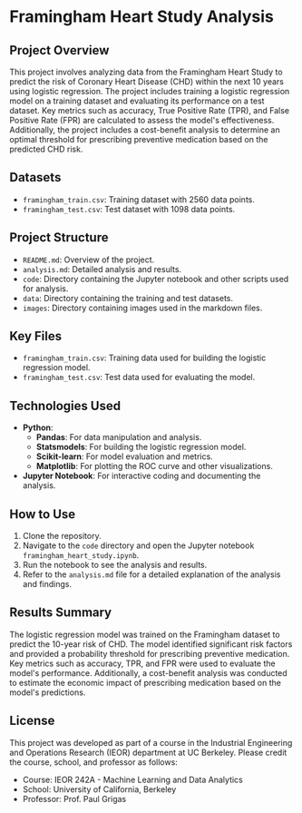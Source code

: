 # Framingham Heart Study Analysis

## Project Overview

This project involves analyzing data from the Framingham Heart Study to predict the risk of Coronary Heart Disease (CHD) within the next 10 years using logistic regression. The project includes training a logistic regression model on a training dataset and evaluating its performance on a test dataset. Key metrics such as accuracy, True Positive Rate (TPR), and False Positive Rate (FPR) are calculated to assess the model's effectiveness. Additionally, the project includes a cost-benefit analysis to determine an optimal threshold for prescribing preventive medication based on the predicted CHD risk.

## Datasets

- `framingham_train.csv`: Training dataset with 2560 data points.
- `framingham_test.csv`: Test dataset with 1098 data points.

## Project Structure

- `README.md`: Overview of the project.
- `analysis.md`: Detailed analysis and results.
- `code`: Directory containing the Jupyter notebook and other scripts used for analysis.
- `data`: Directory containing the training and test datasets.
- `images`: Directory containing images used in the markdown files.

## Key Files

- `framingham_train.csv`: Training data used for building the logistic regression model.
- `framingham_test.csv`: Test data used for evaluating the model.

## Technologies Used

- **Python**:
  - **Pandas**: For data manipulation and analysis.
  - **Statsmodels**: For building the logistic regression model.
  - **Scikit-learn**: For model evaluation and metrics.
  - **Matplotlib**: For plotting the ROC curve and other visualizations.
- **Jupyter Notebook**: For interactive coding and documenting the analysis.

## How to Use

1. Clone the repository.
2. Navigate to the `code` directory and open the Jupyter notebook `framingham_heart_study.ipynb`.
3. Run the notebook to see the analysis and results.
4. Refer to the `analysis.md` file for a detailed explanation of the analysis and findings.

## Results Summary

The logistic regression model was trained on the Framingham dataset to predict the 10-year risk of CHD. The model identified significant risk factors and provided a probability threshold for prescribing preventive medication. Key metrics such as accuracy, TPR, and FPR were used to evaluate the model's performance. Additionally, a cost-benefit analysis was conducted to estimate the economic impact of prescribing medication based on the model's predictions.

## License

This project was developed as part of a course in the Industrial Engineering and Operations Research (IEOR) department at UC Berkeley. Please credit the course, school, and professor as follows:

- Course: IEOR 242A - Machine Learning and Data Analytics
- School: University of California, Berkeley
- Professor: Prof. Paul Grigas
